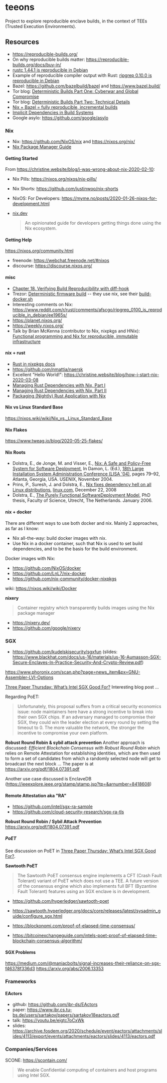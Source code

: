 # teeons
Project to explore reproducible enclave builds, in the context of TEEs (Trusted Execution Environments).

## Resources
* https://reproducible-builds.org/
* On why reproducible builds matter: https://reproducible-builds.org/docs/buy-in/
* [rustc 1.44.1 is reproducible in Debian](https://www.reddit.com/r/rust/comments/i4ij47/rustc_1441_is_reproducible_in_debian/)
* Example of reproducible compiler output with Rust: [ripgrep 0.10.0 is reproducible in Debian](https://www.reddit.com/r/rust/comments/afscgo/ripgrep_0100_is_reproducible_in_debian/)
* Bazel: https://github.com/bazelbuild/bazel and https://www.bazel.build/
* Tor blog: [Deterministic Builds Part One: Cyberwar and Global Compromise](https://blog.torproject.org/deterministic-builds-part-one-cyberwar-and-global-compromise)
* Tor blog: [Deterministic Builds Part Two: Technical Details](https://blog.torproject.org/deterministic-builds-part-two-technical-details)
* [Nix + Bazel = fully reproducible, incremental builds](https://www.tweag.io/blog/2018-03-15-bazel-nix/)
* [Implicit Dependencies in Build Systems](https://www.tweag.io/blog/2020-09-16-implicit-build-dependencies/)
* Google asylo: https://github.com/google/asylo

### Nix
* Nix: https://github.com/NixOS/nix and https://nixos.org/nix/
* [Nix Package Manager Guide](https://nixos.org/nix/manual/)

#### Getting Started
From https://christine.website/blog/i-was-wrong-about-nix-2020-02-10:

* Nix Pills: https://nixos.org/nixos/nix-pills/
* Nix Shorts: https://github.com/justinwoo/nix-shorts
* NixOS: For Developers: https://myme.no/posts/2020-01-26-nixos-for-development.html

* [nix.dev](https://nix.dev/index.html)
  > An opinionated guide for developers getting things done using the Nix ecosystem.
  
#### Getting Help
https://nixos.org/community.html

* freenode: https://webchat.freenode.net/#nixos
* discourse: https://discourse.nixos.org/

#### misc
* [Chapter 18. Verifying Build Reproducibility with diff-hook](https://nixos.org/manual/nix/stable/#chap-diff-hook)
* Trezor: [Deterministic firmware build](https://wiki.trezor.io/Developers_guide:Deterministic_firmware_build) -- they use nix, see their [build-docker.sh](https://github.com/trezor/trezor-firmware/blob/master/build-docker.sh)
* Interesting comments on Nix: https://www.reddit.com/r/rust/comments/afscgo/ripgrep_0100_is_reproducible_in_debian/ee1965s/
* https://planet.nixos.org/
* https://weekly.nixos.org/
* Talk by Brian McKenna (contributor to Nix, nixpkgs and HNix): [Functional programming and Nix for reproducible, immutable infrastructure](https://youtu.be/mKXLAbrKrno)

#### nix + rust
* [Rust in nixpkgs docs](https://nixos.org/manual/nixpkgs/stable/#rust)
* https://github.com/nmattia/naersk
* Excellent "Hello World!": https://christine.website/blog/how-i-start-nix-2020-03-08
* [Managing Rust Dependencies with Nix, Part I](https://hadean.com/blog/managing-rust-dependencies-with-nix-part-i/)
* [Managing Rust Dependencies with Nix, Part II](https://hadean.com/blog/managing-rust-dependencies-with-nix-part-ii/)
* [Packaging (Nightly) Rust Application with Nix](https://www.breakds.org/post/build-rust-package/)

#### Nix vs Linux Standard Base
https://nixos.wiki/wiki/Nix_vs._Linux_Standard_Base

#### Nix Flakes
https://www.tweag.io/blog/2020-05-25-flakes/

#### Nix Roots
* Dolstra, E., de Jonge, M. and Visser, E., [Nix: A Safe and Policy-Free System for Software Deployment](https://nixos.org/~eelco/pubs/nspfssd-lisa2004-final.pdf), In Damon, L. (Ed.), [18th Large Installation System Administration Conference (LISA '04)](http://www.usenix.org/events/lisa04/), pages 79–92, Atlanta, Georgia, USA. USENIX, November 2004.
* Prins, P., Suresh, J. and Dolstra, E., [Nix fixes dependency hell on all Linux distributions](https://www.linux.com/news/nix-fixes-dependency-hell-all-linux-distributions), [linux.com](https://www.linux.com/), December 22, 2008
* Dolstra, E., [The Purely Functional SoftwareDeployment Model](https://edolstra.github.io/pubs/phd-thesis.pdf), PhD thesis, Faculty of Science, Utrecht, The Netherlands. January 2006.

#### nix + docker
There are different ways to use both docker and nix. Mainly 2 approaches, as far as I know:

* Nix all-the-way: build docker images with nix.
* Use Nix in a docker container, such that Nix is used to set build dependencies, and to be the basis for the build environment.

Docker images with Nix:
* https://github.com/NixOS/docker
* https://github.com/LnL7/nix-docker
* https://github.com/nix-community/docker-nixpkgs

wiki: https://nixos.wiki/wiki/Docker

**nixery**
> Container registry which transparently builds images using the Nix package manager
* https://nixery.dev/
* https://github.com/google/nixery

### SGX
* https://github.com/kudelskisecurity/sgxfun (slides: https://www.blackhat.com/docs/us-16/materials/us-16-Aumasson-SGX-Secure-Enclaves-In-Practice-Security-And-Crypto-Review.pdf)

https://www.phoronix.com/scan.php?page=news_item&px=GNU-Assembler-LVI-Options

[Three Paper Thursday: What’s Intel SGX Good For?](https://www.lightbluetouchpaper.org/2020/05/07/three-paper-thursday-whats-intel-sgx-good-for/)
Interesting blog post ...

Regarding PoET:
> Unfortunately, this proposal suffers from a critical security economics issue: node maintainers here have a strong incentive to break into their own SGX chips. If an adversary managed to compromise their SGX, they could win the leader election at every round by setting the timeout to 0. The more valuable the network, the stronger the incentive to compromise your own platform.

**Robust Round Robin & sybil attack prevention**
Another approach is discussed: *Efficient Blockchain Consensus with Robust Round Robin* which relies on Remote Attestation for establishing identities, which are then used to form a set of candidates from which a randomly selected node will get to broadcast the next block ... The paper is at https://arxiv.org/pdf/1804.07391.pdf

Another use case discussed is EnclaveDB (https://ieeexplore.ieee.org/stamp/stamp.jsp?tp=&arnumber=8418608)


#### Remote Attestation aka "RA"
* https://github.com/intel/sgx-ra-sample
* https://github.com/cloud-security-research/sgx-ra-tls

**Robust Round Robin / Sybil Attack Prevention**
https://arxiv.org/pdf/1804.07391.pdf

##### PoET
See discussion on PoET in 
[Three Paper Thursday: What’s Intel SGX Good For?](https://www.lightbluetouchpaper.org/2020/05/07/three-paper-thursday-whats-intel-sgx-good-for/).

**Sawtooth PoET**
> The Sawtooth PoET consensus engine implements a CFT (Crash Fault Tolerant) variant of PoET which does not use a TEE. A future version of the consensus engine which also implements full BFT (Byzantine Fault Tolerant) features using an SGX enclave is in development.

* https://github.com/hyperledger/sawtooth-poet
* https://sawtooth.hyperledger.org/docs/core/releases/latest/sysadmin_guide/configure_sgx.html

* https://blockonomi.com/proof-of-elapsed-time-consensus/
* https://bitcoinexchangeguide.com/intels-poet-proof-of-elapsed-time-blockchain-consensus-algorithm/

#### SGX Problems
https://medium.com/@maniacbolts/signal-increases-their-reliance-on-sgx-f46378f336d3
https://arxiv.org/abs/2006.13353


### Frameworks
#### EActors
* github: https://github.com/ibr-ds/EActors
* paper: https://www.ibr.cs.tu-bs.de/users/sartakov/papers/sartakov18eactors.pdf
* talk: https://youtu.be/eigtc7oCxWk
* slides: https://archive.fosdem.org/2020/schedule/event/eactors/attachments/slides/4113/export/events/attachments/eactors/slides/4113/eactors.pdf

### Companies/Services
SCONE: https://scontain.com/
> We enable Confidential computing of containers and host programs using Intel SGX.
